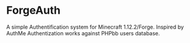 ForgeAuth
=========

A simple Authentification system for Minecraft 1.12.2/Forge.
Inspired by AuthMe
Authentization works against PHPbb users database.
